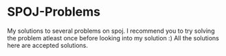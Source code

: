 # SPOJ-Problems
My solutions to several problems on spoj.
I recommend you to try solving the problem atleast once before looking into my solution :)
All the solutions here are accepted solutions.
